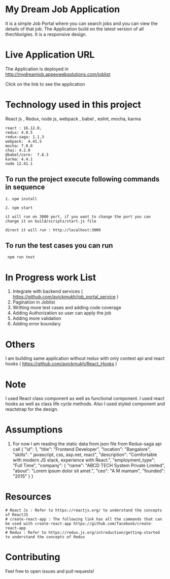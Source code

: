 # My Dream Job Application

It is a simple Job Portal where you can search jobs and you can view the details of that job. The 
Application build on the latest version of all thechbolgies. It is a responsive design.

# Live Application URL

The Application is deployed in http://mydreamjob.appexwebsolutions.com/joblist

Click on the link to see the application

# Technology used in this project

React js , Redux, node js, webpack , babel , eslint, mocha, karma

    react : 16.12.0,
    redux: 4.0.5
    redux-saga: 1.1.3
    webpack:  4.41.5
    mocha: 7.0.0
    chai: 4.2.0
    @babel/core:  7.8.3
    karma: 4.4.1
    node 12.41.1

## To run the project execute following commands in sequence

    1. npm install

    2. npm start

    it will run on 3000 port, if you want to change the port you can change it on build/scripts/start.js file

    direct it will run : http://localhost:3000

## To run the test cases you can run 
     
     npm run test
     
# In Progress work List

   1. Integrate with backend services ( https://github.com/avickmukh/job_portal_service )
   2. Pagination in Joblist
   3. Writting more test cases and adding code coverage
   4. Adding Authorization so user can apply the job 
   5. Adding more validation
   6. Adding error boundary

# Others

   I am building same application without redux with only context api and react hooks ( https://github.com/avickmukh/React_Hooks )

# Note
  
  I used React class component as well as functional component. I used react hooks as well as class life cycle methods. Also I used styled component and reactstrap for the design.
  
# Assumptions 
   1. For now I am reading the static data from json file from Redux-saga api call
        {
            "id": 1,
            "title": "Frontend Developer",
            "location": "Bangalore",
            "skills": " javascript, css, asp.net, react",
            "description": "Comfortable with modern JS stack, experience with React.",
            "employment_type": "Full Time",
            "company": {
                "name": "ABCD TECH System Private Limited",
                "about": "Lorem ipsum dolor sit amet.",
                "ceo": "A M mamam",
                "founded": "2015"
            }
        }
  # Resources
    # React Js : Refer to https://reactjs.org/ to understand the concepts of ReactJS
    # create-react-app : The following link has all the commands that can be used with create-react-app https://github.com/facebook/create-react-app
    # Redux : Refer to https://redux.js.org/introduction/getting-started to understand the concepts of Redux
    
  # Contributing
   Feel free to open issues and pull requests!


      


